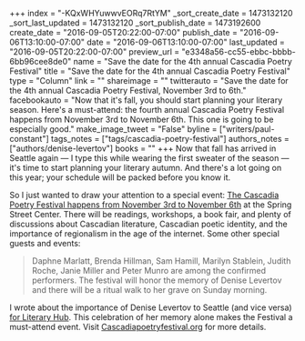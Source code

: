 +++
index = "-KQxWHYuwwvEORq7RtYM"
_sort_create_date = 1473132120
_sort_last_updated = 1473132120
_sort_publish_date = 1473192600
create_date = "2016-09-05T20:22:00-07:00"
publish_date = "2016-09-06T13:10:00-07:00"
date = "2016-09-06T13:10:00-07:00"
last_updated = "2016-09-05T20:22:00-07:00"
preview_url = "e3348a56-cc55-ebbc-bbbb-6bb96cee8de0"
name = "Save the date for the 4th annual Cascadia Poetry Festival"
title = "Save the date for the 4th annual Cascadia Poetry Festival"
type = "Column"
link = ""
shareimage = ""
twitterauto = "Save the date for the 4th annual Cascadia Poetry Festival, November 3rd to 6th."
facebookauto = "Now that it's fall, you should start planning your literary season. Here's a must-attend: the fourth annual Cascadia Poetry Festival happens from November 3rd to November 6th. This one is going to be especially good."
make_image_tweet = "False"
byline = ["writers/paul-constant"]
tags_notes = ["tags/cascadia-poetry-festival"]
authors_notes = ["authors/denise-levertov"]
books = ""
+++
Now that fall has arrived in Seattle again — I type this while wearing the first sweater of the season — it's time to start planning your literary autumn. And there's a lot going on this year; your schedule will be packed before you know it.

So I just wanted to draw your attention to a special event: [The Cascadia Poetry Festival happens from November 3rd to November 6th](http://cascadiapoetryfestival.org/) at the Spring Street Center. There will be readings, workshops, a book fair, and plenty of discussions about Cascadian literature, Cascadian poetic identity, and the importance of regionalism in the age of the internet. Some other special guests and events:

<blockquote>Daphne Marlatt, Brenda Hillman, Sam Hamill, Marilyn Stablein, Judith Roche, Janie Miller and Peter Munro are among the confirmed performers. The festival will honor the memory of Denise Levertov and there will be a ritual walk to her grave on Sunday morning.</blockquote>

I wrote about the importance of Denise Levertov to Seattle (and vice versa) [for Literary Hub](http://lithub.com/denise-levertov/). This celebration of her memory alone makes the Festival a must-attend event. Visit [Cascadiapoetryfestival.org](http://cascadiapoetryfestival.org/) for more details.